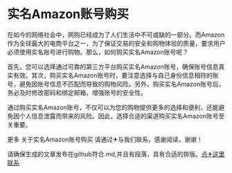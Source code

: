 # 实名Amazon账号购买

在如今的网络社会中，网购已经成为了人们生活中不可或缺的一部分。而Amazon作为全球最大的电商平台之一，为了保证交易的安全和购物体验的质量，要求用户必须使用实名账号进行购物。那么，如何购买实名Amazon账号呢？

首先，您可以选择通过可靠的第三方平台购买实名Amazon账号，确保账号信息真实有效。其次，购买实名Amazon账号时，要注意选择与自己身份信息相符的账号，避免因账号信息不匹配而导致的购物风险。另外，购买实名Amazon账号后，务必及时修改密码和绑定邮箱，增强账号的安全性。

通过购买实名Amazon账号，不仅可以为您的购物提供更多的选择和便利，还能避免因个人信息泄露而带来的风险。因此，选择合适的渠道购买实名Amazon账号至关重要。

更多 关于实名Amazon账号购买 请通过✈与我们联系，感谢阅读，谢谢！

请确保生成的文章发布在github符合.md,并且有段落，具有合适的排版。[点✈这里联系](https://111.k02.cc)